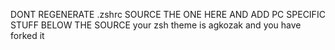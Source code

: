 DONT REGENERATE .zshrc SOURCE THE ONE HERE AND ADD PC SPECIFIC STUFF BELOW THE SOURCE
your zsh theme is agkozak and you have forked it
